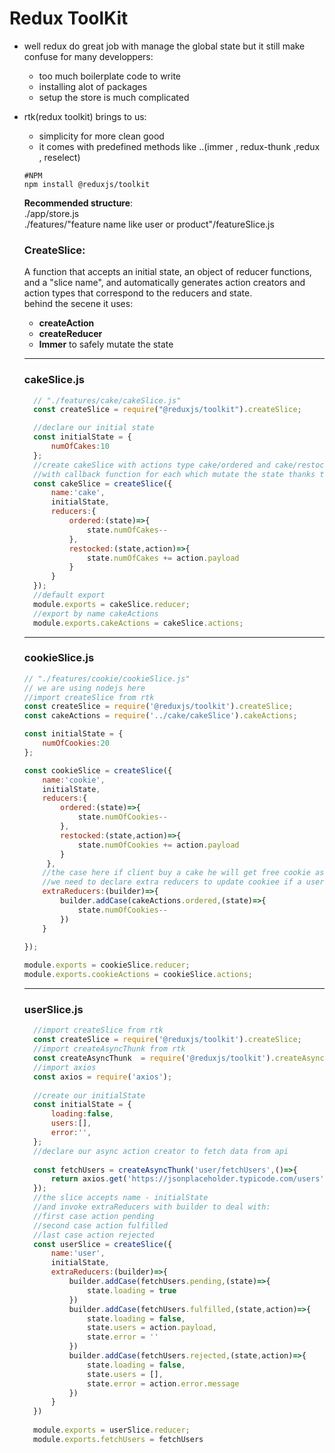 # **Redux ToolKit** 

* well redux do great job with manage the global state 
but it still make confuse for many developpers:  
  * too much boilerplate code to write
  * installing alot of packages
  * setup the store is much complicated
  
* rtk(redux toolkit) brings to us:  
  *  simplicity for more clean good
  *  it comes with predefined methods like ..(immer , redux-thunk ,redux , reselect)
  
  ```
  #NPM
  npm install @reduxjs/toolkit
  ```

  **Recommended structure**:  
  ./app/store.js  
  ./features/"feature name like user or product"/featureSlice.js  

  ### **CreateSlice**:  
  A function that accepts an initial state, an object of reducer functions, and a "slice name", and automatically generates action creators and action types that correspond to the reducers and state.  
  behind the secene it uses:  
  *  **createAction**
  *  **createReducer**
  *  **Immer** to safely mutate the state
  ---
  ###  **cakeSlice.js**
  ```javascript
    // "./features/cake/cakeSlice.js"
    const createSlice = require("@reduxjs/toolkit").createSlice;

    //declare our initial state
    const initialState = {
        numOfCakes:10
    };
    //create cakeSlice with actions type cake/ordered and cake/restocked 
    //with callback function for each which mutate the state thanks to immer middleware
    const cakeSlice = createSlice({
        name:'cake',
        initialState,
        reducers:{
            ordered:(state)=>{
                state.numOfCakes--
            },
            restocked:(state,action)=>{
                state.numOfCakes += action.payload
            }
        }
    });
    //default export
    module.exports = cakeSlice.reducer;
    //export by name cakeActions
    module.exports.cakeActions = cakeSlice.actions;
  ```

  ---
  ###  **cookieSlice.js**
  ```javascript
  // "./features/cookie/cookieSlice.js"
  // we are using nodejs here
  //import createSlice from rtk
  const createSlice = require('@reduxjs/toolkit').createSlice;
  const cakeActions = require('../cake/cakeSlice').cakeActions;
  
  const initialState = {
      numOfCookies:20
  };
  
  const cookieSlice = createSlice({
      name:'cookie',
      initialState,
      reducers:{
          ordered:(state)=>{
              state.numOfCookies--
          },
          restocked:(state,action)=>{
              state.numOfCookies += action.payload
          }
       },
      //the case here if client buy a cake he will get free cookie as gift
      //we need to declare extra reducers to update cookiee if a user ordered a cake
      extraReducers:(builder)=>{
          builder.addCase(cakeActions.ordered,(state)=>{
              state.numOfCookies--
          })
      }
      
  });
  
  module.exports = cookieSlice.reducer;
  module.exports.cookieActions = cookieSlice.actions;

  ```
  ---
  ###  **userSlice.js**

  ```javascript
    //import createSlice from rtk
    const createSlice = require('@reduxjs/toolkit').createSlice;
    //import createAsyncThunk from rtk
    const createAsyncThunk  = require('@reduxjs/toolkit').createAsyncThunk;
    //import axios
    const axios = require('axios');
    
    //create our initialState
    const initialState = {
        loading:false,
        users:[],
        error:'',
    };
    //declare our async action creator to fetch data from api
    
    const fetchUsers = createAsyncThunk('user/fetchUsers',()=>{
        return axios.get('https://jsonplaceholder.typicode.com/users').then((res)=>res.data.map((user)=>user.email))
    });
    //the slice accepts name - initialState
    //and invoke extraReducers with builder to deal with:
    //first case action pending
    //second case action fulfilled
    //last case action rejected
    const userSlice = createSlice({
        name:'user',
        initialState,
        extraReducers:(builder)=>{
            builder.addCase(fetchUsers.pending,(state)=>{
                state.loading = true
            })
            builder.addCase(fetchUsers.fulfilled,(state,action)=>{
                state.loading = false,
                state.users = action.payload,
                state.error = ''
            })
            builder.addCase(fetchUsers.rejected,(state,action)=>{
                state.loading = false,
                state.users = [],
                state.error = action.error.message
            })
        }
    })
    
    module.exports = userSlice.reducer;
    module.exports.fetchUsers = fetchUsers
  ```


